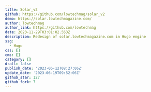 ```yaml
---
title: Solar_v2
github: https://github.com/lowtechmag/solar_v2
demo: https://solar.lowtechmagazine.com/
author: lowtechmag
author_link: https://github.com/lowtechmag
date: 2023-11-29T03:01:02.563Z
description: Redesign of solar.lowtechmagazine.com in Hugo engine
ssg:
  - Hugo
css: []
cms: []
category: []
draft: false
publish_date: '2023-06-12T08:27:06Z'
update_date: '2023-06-19T09:52:06Z'
github_star: 127
github_fork: 7
---
```

